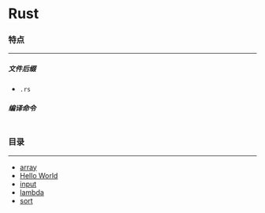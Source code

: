 Rust
===

### 特点
---
##### 文件后缀
* `.rs`

##### 编译命令
```

```

### 目录
---
* [array](https://github.com/PFei-He/Language-Study-Note/tree/master/Rust/array)
* [Hello World](https://github.com/PFei-He/Language-Study-Note/tree/master/Rust/Hello%20World)
* [input](https://github.com/PFei-He/Language-Study-Note/tree/master/Rust/input)
* [lambda](https://github.com/PFei-He/Language-Study-Note/tree/master/Rust/lambda%20-%20closure)
* [sort](https://github.com/PFei-He/Language-Study-Note/tree/master/Rust/sort)
